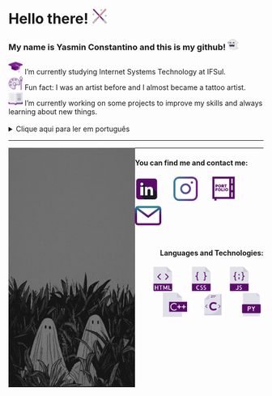 <h1 color="#5A0B69"> Hello there! <img src="icons/lightsaber.png" width="30"/></h1>
<div>
  <h3 color="#E0E0E9"> My name is Yasmin Constantino and this is my github!  <img src="icons/ghost (4).png" width="22"/></h3>
</div>

  <div padding="30">
    <img src="icons/mortarboard.png" width="28"/>  I’m currently studying Internet Systems Technology at IFSul.
    <br>
    <img src="icons/palette.png" width="28"/>  Fun fact: I was an artist before and I almost became a tattoo artist.
    <br>
    <img src="icons/book.png" width="28"/>  I’m currently working on some projects to improve my skills and always learning about new things.
    <br>
  </div>

<br>

<section>
  <details>
    <summary>Clique aqui para ler em português</summary>
    <p>Atualmente estou cursando Sistemas para Internet no IFSul.</p>
    <p>Fato engraçado: Eu era uma artista, quase me tornei uma tatuadora.</p>
    <p>Estou sempre trabalhando em projetos para praticar meus conhecimentos e habilidades,a lém de estar sempre aprendendo coisas novas.</p>
  </details>
</section>
  <hr>

<img src="Ghost Wallpaper.jpeg" width="250" align="left">
<hr>
<h4> You can find me and contact me:</h4>

<div align="left">
  <a href="https://www.linkedin.com/in/yasmin-constantino/"><img src="icons/linkedin (2).png" width="48"/></a>
    &#8287;&#8287;&#8287;&#8287;&#8287;
  <a href="https://www.instagram.com/the.yasminconstantino/"><img src="icons/instagram (1).png" width="48"/></a>
    &#8287;&#8287;&#8287;&#8287;&#8287;
  <a href="https://yasminconstantino.github.io/Portfolio/"><img src="icons/portfolio (1).png" width="48"/></a>
    &#8287;&#8287;&#8287;&#8287;&#8287;
  <a href='mailto:theyasminconstantino@gmail.com'><img src="icons/email (1).png" width="52"/></a>
    &#8287;&#8287;&#8287;&#8287;&#8287;
</div>

<br>
<div align="right">
  <h4> Languages and Technologies:</h4>
  <img src="icons/html (3).png" width="48"/>
  &#8287;&#8287;&#8287;&#8287;&#8287;
  <img src="icons/css (1).png" width="48"/>
  &#8287;&#8287;&#8287;&#8287;&#8287;
  <img src="icons/javascript.png" width="48"/>
  &#8287;&#8287;&#8287;&#8287;&#8287;
  <img src="icons/c.png" width="48"/>
  &#8287;&#8287;&#8287;&#8287;&#8287;
  <img src="icons/c-.png" width="48"/>
  &#8287;&#8287;&#8287;&#8287;&#8287;
  <img src="icons/python-file.png" width="48"/>
</div>
